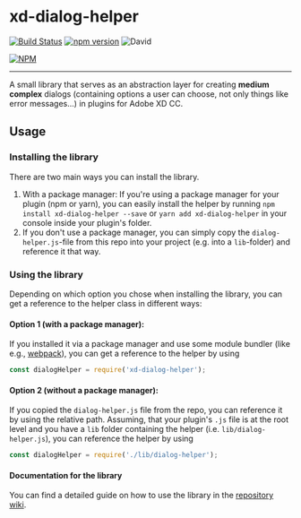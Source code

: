 # xd-dialog-helper

[![Build Status](https://travis-ci.com/pklaschka/xd-dialog-helper.svg?branch=master)](https://travis-ci.com/pklaschka/xd-dialog-helper)
[![npm version](https://badge.fury.io/js/xd-dialog-helper.svg)](https://badge.fury.io/js/xd-dialog-helper)
![David](https://img.shields.io/david/pklaschka/xd-dialog-helper.svg)

[![NPM](https://nodei.co/npm/xd-dialog-helper.png?downloads=true&downloadRank=true&stars=true)](https://nodei.co/npm/xd-dialog-helper/)

---
A small library that serves as an abstraction layer for creating **medium complex** dialogs (containing options a user can choose, not only things like error messages...) in plugins for Adobe XD CC.

## Usage
### Installing the library
There are two main ways you can install the library.
1. With a package manager: If you're using a package manager for your plugin (npm or yarn), you can easily install the helper by running `npm install xd-dialog-helper --save` or `yarn add xd-dialog-helper` in your console inside your plugin's folder.
2. If you don't use a package manager, you can simply copy the `dialog-helper.js`-file from this repo into your project (e.g. into a `lib`-folder) and reference it that way.

### Using the library
Depending on which option you chose when installing the library, you can get a reference to the helper class in different ways:

#### Option 1 (with a package manager):
If you installed it via a package manager and use some module bundler (like e.g., [webpack](https://webpack.js.org/)), you can get a reference to the helper by using

```javascript
const dialogHelper = require('xd-dialog-helper');
```

#### Option 2 (without a package manager):
If you copied the `dialog-helper.js` file from the repo, you can reference it by using the relative path. Assuming, that your plugin's `.js` file is at the root level and you have a `lib` folder containing the helper (i.e. `lib/dialog-helper.js`), you can reference the helper by using
```javascript
const dialogHelper = require('./lib/dialog-helper');
```

#### Documentation for the library
You can find a detailed guide on how to use the library in the [repository wiki](https://github.com/pklaschka/xd-dialog-helper/wiki).
